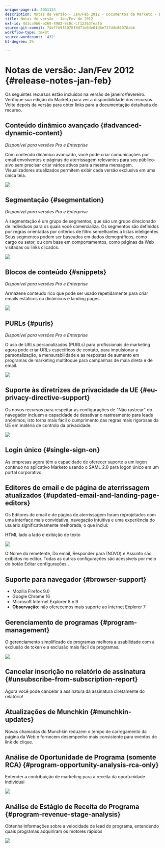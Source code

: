 ```yaml
---
unique-page-id: 2951124
description: Notas de versão - Jan/Feb 2012 - Documentos da Marketo - Documentação do produto
title: Notas de versão - Jan/Fev de 2012
exl-id: 4d1ca9b6-e269-4982-9c0c-cf12363feafb
source-git-commit: 74effe9f8078f8d71e6de01d6e737ddc86978abb
workflow-type: tm+mt
source-wordcount: '432'
ht-degree: 2%

---
```


# Notas de versão: Jan/Fev 2012 {#release-notes-jan-feb}

Os seguintes recursos estão incluídos na versão de janeiro/fevereiro. Verifique sua edição do Marketo para ver a disponibilidade dos recursos. Volte depois da versão para obter links para a documentação detalhada do recurso.

## Conteúdo dinâmico avançado {#advanced-dynamic-content}

_Disponível para versões Pro e Enterprise_

Com conteúdo dinâmico avançado, você pode criar comunicações por email envolventes e páginas de aterrissagem relevantes para seu público-alvo sem precisar criar vários ativos para a mesma mensagem. Visualizadores atualizados permitem exibir cada versão exclusiva em uma única tela.

![](assets/image2014-9-23-9-3a50-3a27.png)

## Segmentação  {#segmentation}

_Disponível para versões Pro e Enterprise_

A segmentação é um grupo de segmentos, que são um grupo direcionado de indivíduos para os quais você comercializa. Os segmentos são definidos por regras orientadas por critérios de filtro semelhantes a listas inteligentes. Seus segmentos podem ser baseados em dados demográficos, como cargo ou setor, ou com base em comportamentos, como páginas da Web visitadas ou links clicados.

![](assets/image2014-9-23-9-3a50-3a42.png)

## Blocos de conteúdo {#snippets}

_Disponível para versões Pro e Enterprise_

Armazene conteúdo rico que pode ser usado repetidamente para criar emails estáticos ou dinâmicos e landing pages.

![](assets/image2014-9-23-9-3a50-3a58.png)

## PURLs {#purls}

_Disponível para versões Pro e Enterprise_

O uso de URLs personalizados (PURLs) para profissionais de marketing agora pode criar URLs específicos de contato, para impulsionar a personalização, a mensurabilidade e as respostas de aumento em programas de marketing multitoque para campanhas de mala direta e de email.

![](assets/image2014-9-23-9-3a51-3a11.png)

## Suporte às diretrizes de privacidade da UE {#eu-privacy-directive-support}

Os novos recursos para respeitar as configurações de &quot;Não rastrear&quot; do navegador incluem a capacidade de desativar o rastreamento para leads anônimos; isto torna mais fácil o cumprimento das regras mais rigorosas da UE em matéria de controlo da privacidade.

![](assets/image2014-9-23-9-3a51-3a32.png)

## Login único {#single-sign-on}

As empresas agora têm a capacidade de oferecer suporte a um logon contínuo no aplicativo Marketo usando o SAML 2.0 para logon único em um portal corporativo.

## Editores de email e de página de aterrissagem atualizados {#updated-email-and-landing-page-editors}

Os Editores de email e de página de aterrissagem foram reprojetados com uma interface mais convidativa, navegação intuitiva e uma experiência do usuário significativamente melhorada, o que inclui:

HTML lado a lado e exibição de texto

![](assets/image2014-9-23-9-3a51-3a54.png)

O Nome do remetente, Do email, Responder para (NOVO) e Assunto são exibidos no editor. Todas as outras configurações são acessíveis por meio do botão Editar configurações .

## Suporte para navegador {#browser-support}

* Mozilla Firefox 9.0
* Google Chrome 16
* Microsoft Internet Explorer 8 e 9
* **Observação**: não oferecemos mais suporte ao Internet Explorer 7

## Gerenciamento de programas {#program-management}

O gerenciamento simplificado de programas melhora a usabilidade com a exclusão de token e a exclusão mais fácil de programas.

![](assets/image2014-9-23-9-3a52-3a11.png)

## Cancelar inscrição no relatório de assinatura {#unsubscribe-from-subscription-report}

Agora você pode cancelar a assinatura da assinatura diretamente do relatório!

## Atualizações de Munchkin {#munchkin-updates}

Novas chamadas do Munchkin reduzem o tempo de carregamento da página da Web e fornecem desempenho mais consistente para eventos de link de clique.

## Análise de Oportunidade de Programa (somente RCA) {#program-opportunity-analysis-rca-only}

Entender a contribuição de marketing para a receita da oportunidade individual

![](assets/image2014-9-23-9-3a52-3a30.png)

## Análise de Estágio de Receita do Programa {#program-revenue-stage-analysis}

Obtenha informações sobre a velocidade de lead do programa, entendendo quais programas adquiriram os motores rápidos

![](assets/image2014-9-23-9-3a52-3a47.png)
